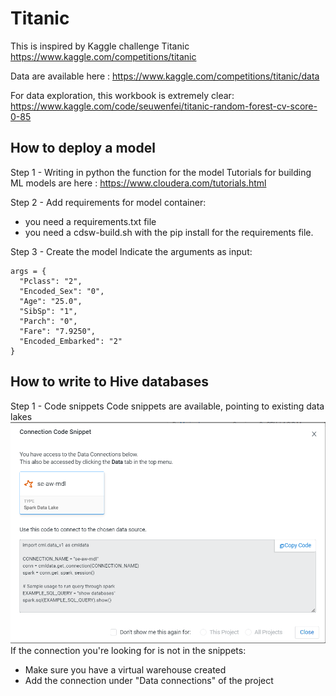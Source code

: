 # Titanic
This is inspired by Kaggle challenge Titanic
https://www.kaggle.com/competitions/titanic

Data are available here :
https://www.kaggle.com/competitions/titanic/data

For data exploration, this workbook is extremely clear:
https://www.kaggle.com/code/seuwenfei/titanic-random-forest-cv-score-0-85


## How to deploy a model

Step 1 -  Writing in python the function for the model
Tutorials for building ML models are here :
https://www.cloudera.com/tutorials.html


Step 2 - Add requirements for model container:
- you need a requirements.txt file
- you need a cdsw-build.sh with the pip install for the requirements file.

Step 3 - Create the model
Indicate the arguments as input:
```
args = {
  "Pclass": "2",
  "Encoded_Sex": "0",
  "Age": "25.0",
  "SibSp": "1",
  "Parch": "0",
  "Fare": "7.9250",
  "Encoded_Embarked": "2"
}
```

## How to write to Hive databases

Step 1 - Code snippets
Code snippets are available, pointing to existing data lakes
![](images/CodeSnippet_HIVEConnection.png)
If the connection you're looking for is not in the snippets:
- Make sure you have a virtual warehouse created
- Add the connection under "Data connections" of the project
